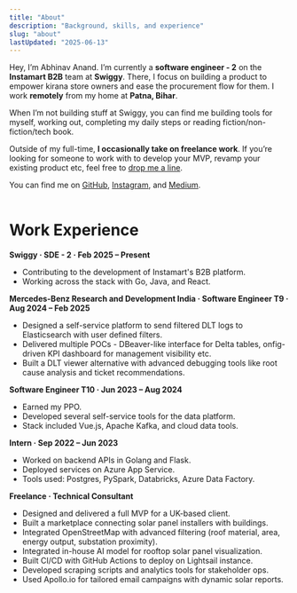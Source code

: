 ```yaml
---
title: "About"
description: "Background, skills, and experience"
slug: "about"
lastUpdated: "2025-06-13"
---
```


Hey, I’m Abhinav Anand. I’m currently a **software engineer - 2** on the **Instamart B2B** team at **Swiggy**. There, I focus on building a product to empower kirana store owners and ease the procurement flow for them. I work **remotely** from my home at **Patna, Bihar**.

When I’m not building stuff at Swiggy, you can find me building tools for myself, working out, completing my daily steps or reading fiction/non-fiction/tech book.

Outside of my full-time, **I occasionally take on freelance work**. If you’re looking for someone to work with to develop your MVP, revamp your existing product etc, feel free to [drop me a line](mailto:itsatarax@gmail.com).

You can find me on [GitHub](https://github.com/atarax665), [Instagram](https://www.instagram.com/xxabhinav), and [Medium](https://medium.com/@atarax).
<br>
<br>

# Work Experience

**Swiggy · SDE - 2 · Feb 2025 – Present**

- Contributing to the development of Instamart's B2B platform.
- Working across the stack with Go, Java, and React.

**Mercedes-Benz Research and Development India · Software Engineer T9 · Aug 2024 – Feb 2025**

- Designed a self-service platform to send filtered DLT logs to Elasticsearch with user defined filters.
- Delivered multiple POCs - DBeaver-like interface for Delta tables, onfig-driven KPI dashboard for management visibility etc.
- Built a DLT viewer alternative with advanced debugging tools like root cause analysis and ticket recommendations.

**Software Engineer T10 · Jun 2023 – Aug 2024**

- Earned my PPO.
- Developed several self-service tools for the data platform.
- Stack included Vue.js, Apache Kafka, and cloud data tools.

**Intern · Sep 2022 – Jun 2023**

- Worked on backend APIs in Golang and Flask.
- Deployed services on Azure App Service.
- Tools used: Postgres, PySpark, Databricks, Azure Data Factory.

**Freelance · Technical Consultant**

- Designed and delivered a full MVP for a UK-based client.
- Built a marketplace connecting solar panel installers with buildings.
- Integrated OpenStreetMap with advanced filtering (roof material, area, energy output, substation proximity).
- Integrated in-house AI model for rooftop solar panel visualization.
- Built CI/CD with GitHub Actions to deploy on Lightsail instance.
- Developed scraping scripts and analytics tools for stakeholder ops.
- Used Apollo.io for tailored email campaigns with dynamic solar reports.
